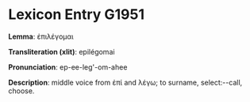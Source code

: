 # Lexicon Entry G1951

**Lemma**: ἐπιλέγομαι

**Transliteration (xlit)**: epilégomai

**Pronunciation**: ep-ee-leg'-om-ahee

**Description**:
middle voice from ἐπί and λέγω; to surname, select:--call, choose.
